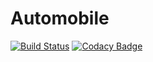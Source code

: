 # Automobile
[![Build Status](https://travis-ci.org/keerthi1030/Automobile.svg?branch=master)](https://travis-ci.org/keerthi1030/Automobile)
[![Codacy Badge](https://api.codacy.com/project/badge/Grade/675243801670479a9202f2ec9b63d9ef)](https://www.codacy.com/app/keerthi1030/Automobile?utm_source=github.com&amp;utm_medium=referral&amp;utm_content=keerthi1030/Automobile&amp;utm_campaign=Badge_Grade)
